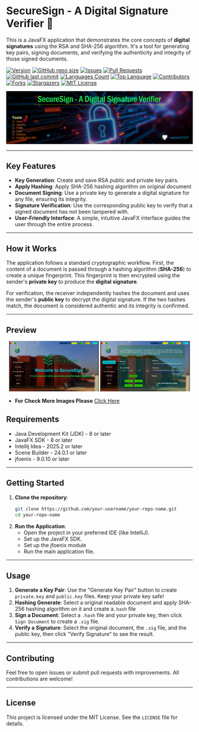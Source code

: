 # SecureSign - A Digital Signature Verifier 📝

This is a JavaFX application that demonstrates the core concepts of **digital signatures** using the RSA and SHA-256 algorithm. It's a tool for generating key pairs, signing documents, and verifying the authenticity and integrity of those signed documents.

[![Version](https://img.shields.io/badge/Version-2.0.0-2f7270?logo=Git&logoColor=green)](https://github.com/nazmul-1117/SecureSign)
[![GitHub repo size](https://img.shields.io/github/repo-size/nazmul-1117/SecureSign)](https://github.com/nazmul-1117/SecureSign)
[![Issues](https://img.shields.io/github/issues/nazmul-1117/SecureSign)](https://github.com/nazmul-1117/SecureSign/issues)
[![Pull Requests](https://img.shields.io/github/issues-pr/nazmul-1117/SecureSign)](https://github.com/nazmul-1117/SecureSign)
[![GitHub last commit](https://img.shields.io/github/last-commit/nazmul-1117/SecureSign)](https://github.com/nazmul-1117/SecureSign)
[![Languages Count](https://img.shields.io/github/languages/count/nazmul-1117/SecureSign)](https://github.com/nazmul-1117/SecureSign)
[![Top Language](https://img.shields.io/github/languages/top/nazmul-1117/SecureSign)](https://github.com/nazmul-1117/SecureSign)
[![Contributors](https://img.shields.io/github/contributors/nazmul-1117/SecureSign?style=flat&for-the-badge&color=blue&labelColor=gray&logo=github)](https://github.com/nazmul-1117/SecureSign/graphs/contributors)
[![Forks](https://img.shields.io/github/forks/nazmul-1117/SecureSign?style=flat&for-the-badge&color=red&labelColor=gray&logo=trailforks)](https://github.com/nazmul-1117/SecureSign/forks)
[![Stargazers](https://img.shields.io/github/stars/nazmul-1117/SecureSign?style=flat&for-the-badge&color=yellow&labelColor=gray&logo=asterisk)](https://github.com/nazmul-1117/SecureSign/stargazers)
[![MIT License](https://img.shields.io/github/license/nazmul-1117/SecureSign)](LICENSE)

![cover_image](static/images/readme_cover.PNG)

-----

## Key Features

* **Key Generation**: Create and save RSA public and private key pairs.
* **Apply Hashing**: Apply SHA-256 hashing algorithm on original document
* **Document Signing**: Use a private key to generate a digital signature for any file, ensuring its integrity.
* **Signature Verification**: Use the corresponding public key to verify that a signed document has not been tampered with.
* **User-Friendly Interface**: A simple, intuitive JavaFX interface guides the user through the entire process.

-----

## How it Works

The application follows a standard cryptographic workflow. First, the content of a document is passed through a hashing algorithm (**SHA-256**) to create a unique fingerprint. This fingerprint is then encrypted using the sender's **private key** to produce the **digital signature**.

For verification, the receiver independently hashes the document and uses the sender's **public key** to decrypt the digital signature. If the two hashes match, the document is considered authentic and its integrity is confirmed.

-----

## Preview
<p align="center">

  <img src="static/images/project_image/Home.PNG" alt="Home Images" width="48%"/>
  <img src="static/images/project_image/RSA_Key_Generator.PNG" alt="Key Generate" width="48%"/>
</p>

- **For Check More Images Please** [Click Here](https://github.com/nazmul-1117/SecureSign/tree/main/static/images/project_image)


## Requirements

* Java Development Kit (JDK) - 8 or later
* JavaFX SDK - 8 or later
* Intellij Idea - 2025.2 or later
* Scene Builder - 24.0.1 or later
* jfoenix - 9.0.10 or later

-----

## Getting Started

1.  **Clone the repository**:
    ```bash
    git clone https://github.com/your-username/your-repo-name.git
    cd your-repo-name
    ```
2.  **Run the Application**:
    * Open the project in your preferred IDE (like IntelliJ).
    * Set up the JavaFX SDK.
    * Set up the jfoenix module
    * Run the main application file.

-----

## Usage

1.  **Generate a Key Pair**: Use the "Generate Key Pair" button to create `private.key` and `public.key` files. Keep your private key safe\!
2. **Hashing Generate**: Select a original readable document and apply SHA-256 hashing algorithm on it and create a`.hash` file 
3. **Sign a Document**: Select a `.hash` file and your private key, then click `Sign Document` to create a `.sig` file.
4. **Verify a Signature**: Select the original document, the `.sig` file, and the public key, then click "Verify Signature" to see the result.

-----

## Contributing

Feel free to open issues or submit pull requests with improvements. All contributions are welcome\!

-----

## License

This project is licensed under the MIT License. See the `LICENSE` file for details.
